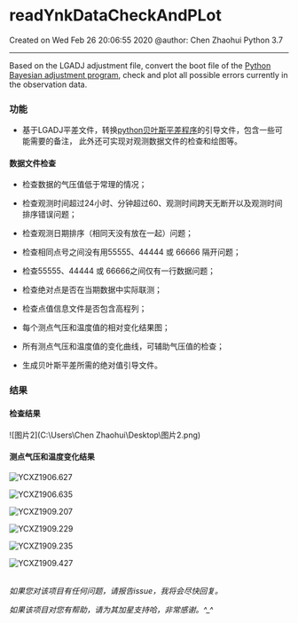 # readYnkDataCheckAndPLot

Created on Wed Feb 26 20:06:55 2020
@author: Chen Zhaohui
Python 3.7

------

Based on the LGADJ adjustment file, convert the boot file of the [Python Bayesian adjustment program](https://github.com/igp-gravity/geoist), check and plot all possible errors currently in the observation data.

### 功能

- 基于LGADJ平差文件，转换[python贝叶斯平差程序](https://github.com/igp-gravity/geoist)的引导文件，包含一些可能需要的备注，
  此外还可实现对观测数据文件的检查和绘图等。

#### 数据文件检查

- 检查数据的气压值低于常理的情况；

- 检查观测时间超过24小时、分钟超过60、观测时间跨天无断开以及观测时间排序错误问题；

- 检查观测日期排序（相同天没有放在一起）问题；

- 检查相同点号之间没有用55555、44444 或 66666 隔开问题；

- 检查55555、44444 或 66666之间仅有一行数据问题；

- 检查绝对点是否在当期数据中实际联测；

- 检查点值信息文件是否包含高程列；

- 每个测点气压和温度值的相对变化结果图；

- 所有测点气压和温度值的变化曲线，可辅助气压值的检查；

- 生成贝叶斯平差所需的绝对值引导文件。

### 结果

#### 检查结果

![图片2](C:\Users\Chen Zhaohui\Desktop\图片2.png)

#### 测点气压和温度变化结果



![YCXZ1906.627](F:\Program\readYnkDataCheckAndPLot\readYnkDataCheckAndPLot\images\YCXZ1906.627.png)

![YCXZ1906.635](F:\Program\readYnkDataCheckAndPLot\readYnkDataCheckAndPLot\images\YCXZ1906.635.png)

![YCXZ1909.207](F:\Program\readYnkDataCheckAndPLot\readYnkDataCheckAndPLot\images\YCXZ1909.207.png)

![YCXZ1909.229](F:\Program\readYnkDataCheckAndPLot\readYnkDataCheckAndPLot\images\YCXZ1909.229.png)

![YCXZ1909.235](F:\Program\readYnkDataCheckAndPLot\readYnkDataCheckAndPLot\images\YCXZ1909.235.png)

![YCXZ1909.427](F:\Program\readYnkDataCheckAndPLot\readYnkDataCheckAndPLot\images\YCXZ1909.427.png)





<br>
<i>如果您对该项目有任何问题，请报告issue，我将会尽快回复。</i>

<i>如果该项目对您有帮助，请为其加星支持哈，非常感谢。^_^</i>
